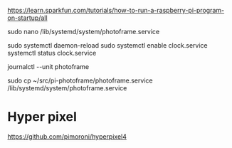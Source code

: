 https://learn.sparkfun.com/tutorials/how-to-run-a-raspberry-pi-program-on-startup/all


sudo nano /lib/systemd/system/photoframe.service

sudo systemctl daemon-reload
sudo systemctl enable clock.service
systemctl status clock.service


journalctl --unit photoframe

sudo cp ~/src/pi-photoframe/photoframe.service /lib/systemd/system/photoframe.service

# Hyper pixel

https://github.com/pimoroni/hyperpixel4
